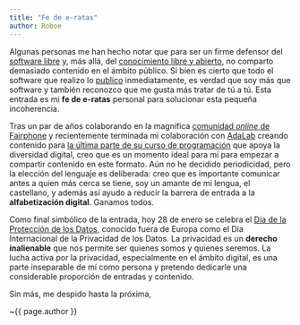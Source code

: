 ```yaml
---
title: "Fe de e-ratas"
author: Roboe
---
```


Algunas personas me han hecho notar que para ser un firme defensor del [software libre](https://www.gnu.org/philosophy/free-sw.es.html) y, más allá, del [conocimiento libre y abierto](https://es.wikipedia.org/wiki/Contenido_libre), no comparto demasiado contenido en el ámbito público. Si bien es cierto que todo el software que realizo lo [publico](https://gitlab.com/Roboe) inmediatamente, es verdad que soy más que software y también reconozco que me gusta más tratar de tú a tú. Esta entrada es mi **fe de e-ratas** personal para solucionar esta pequeña incoherencia.

Tras un par de años colaborando en la magnífica [comunidad _online_ de Fairphone](https://forum.fairphone.com/u/Roboe/summary) y recientemente terminada mi colaboración con [AdaLab](http://adalab.es/) creando contenido para [la última parte de su curso de programación](https://adalab.gitbooks.io/curso-programacion-front-end-2018/content/sprint_4/4_1_basicos_es6.html) que apoya la diversidad digital, creo que es un momento ideal para mí para empezar a compartir contenido en este formato. Aún no he decidido periodicidad, pero la elección del lenguaje es deliberada: creo que es importante comunicar antes a quien más cerca se tiene, soy un amante de mi lengua, el castellano, y además así ayudo a reducir la barrera de entrada a la **alfabetización digital**. Ganamos todos.

Como final simbólico de la entrada, hoy 28 de enero se celebra el [Día de la Protección de los Datos](https://www.coe.int/en/web/data-protection/home), conocido fuera de Europa como el Día Internacional de la Privacidad de los Datos. La privacidad es un **derecho inalienable** que nos permite ser quienes somos y quienes seremos. La lucha activa por la privacidad, especialmente en el ámbito digital, es una parte inseparable de mí como persona y pretendo dedicarle una considerable proporción de entradas y contenido.

Sin más, me despido hasta la próxima,

~{{ page.author }}
